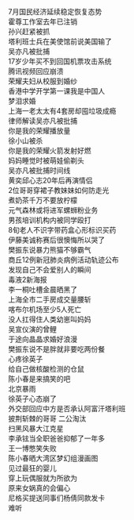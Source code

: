 7月国民经济延续稳定恢复态势  
霍尊工作室去年已注销  
孙兴赶紧被抓  
塔利班士兵在美使馆前说美国输了  
吴亦凡被批捕  
17岁少年买不到回国机票攻击系统  
腾讯视频回应崩溃  
荣耀夫妇从校服到婚纱  
香港中学开学第一课我是中国人  
梦泪求婚  
上海一老太太有4套房却囤垃圾成瘾  
律师解读吴亦凡被批捕  
你是我的荣耀播放量  
徐小山被杀  
你是我的荣耀火箭发射好燃  
妈妈睡觉时被萌娃偷剃头  
吴亦凡被批捕时间线  
黄奕邱心志20年后再演情侣  
2位哥哥穿裙子教妹妹如何防走光  
煮奶茶千万不要放柠檬  
元气森林或将进军螺蛳粉业务  
男孩培训机构内被同学殴打  
8旬老人不识字带药盒心形标识买药  
伊藤美诚称赛后很懊悔所以哭了  
樊振东说暴力熊猫不够霸气  
商丘12例新冠肺炎病例活动轨迹公布  
发现自己不会爱别人的瞬间  
毒液2新海报  
李一桐吐槽金晨晒黑了  
上海全市二手房成交量腰斩  
喀布尔机场至少5人死亡  
没人扛得住人类幼崽叫妈妈  
吴宣仪演的曾鲤  
于途向晶晶求婚好浪漫  
樊振东说不是胖就非要吃两份餐  
心疼徐英子  
给自己做核酸检测的仓鼠  
陈小春是来搞笑的吧  
北京暴雨  
徐英子心态崩了  
外交部回应中方是否承认阿富汗塔利班  
披荆斩棘的哥哥 二公淘汰  
扫黑风暴大江克星  
李承铉当全职爸爸抑郁了一年多  
王一博憋笑失败  
陈小春晒大湾区梦幻组漫画图  
见过最狂的婴儿  
穿上玩偶服就为所欲为  
原来女娲真的会偏心  
尼格买提送同事们杨倩同款发卡  
难听  

